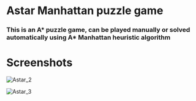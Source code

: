 # Astar Manhattan puzzle game
### This is an A* puzzle game, can be played manually or solved automatically using A* Manhattan heuristic algorithm


# Screenshots

![Astar_2](https://github.com/sameeroz/Astar_Manhattan_puzzle_game/assets/90834112/ffbfa903-366d-4d3a-a6a1-d30ab137554a)



![Astar_3](https://github.com/sameeroz/Astar_Manhattan_puzzle_game/assets/90834112/744eb21b-3ec5-415a-9dbd-8ada9bb6dff2)
